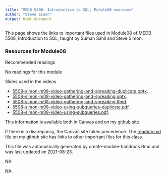 ```yaml
---
title: "MEDB 5508: Introduction to SQL, Module08 overview"
author: "Steve Simon"
output: html_document
---
```


<!--This file was first created on 2021-07-28.-->

This page shows the links to important files used in Module08 of MEDB 5508, Introduction to SQL, taught by Suman Sahil and Steve Simon. 

### Resources for Module08

Recommended readings

No readings for this module

<!--resources-slides-1-->


 Slides used in the videos

+ [5508-simon-m08-video-gathering-and-spreading-duplicate.pptx][m08-video-gathering-and-spreading-duplicate.pptx].
+ [5508-simon-m08-video-gathering-and-spreading.pptx][m08-video-gathering-and-spreading.pptx].
+ [5508-simon-m08-video-gathering-and-spreading.Rmd][m08-video-gathering-and-spreading.Rmd].
+ [5508-simon-m08-video-using-subqueries-duplicate.pdf][m08-video-using-subqueries-duplicate.pdf].
+ [5508-simon-m08-video-using-subqueries.pdf][m08-video-using-subqueries.pdf].

This information is available both in Canvas and on [my github site][thisf].

If there is a discrepancy, the Canvas site takes precedence. The [readme.md file][mygit] on my github site has links to other important files for this class.

This file was automatically generated by create-module-handouts.Rmd and was last updated on 2021-08-23.

<!---my git--->
[thisf]: https://github.com/pmean/introduction-to-sql/blob/master/modules/5508-08-resources.md
[mygit]: https://github.com/pmean/introduction-to-sql/blob/master/README.md

NA
<!--links-->



<!---pdf_v--->
[m08-video-using-subqueries-duplicate.pdf]: https://github.com/pmean/introduction-to-sql/blob/master/results/5508-simon-m08-video-using-subqueries-duplicate.pdf
[m08-video-using-subqueries.pdf]: https://github.com/pmean/introduction-to-sql/blob/master/results/5508-simon-m08-video-using-subqueries.pdf

<!---ppt_v--->
[m08-video-gathering-and-spreading-duplicate.pptx]: https://github.com/pmean/introduction-to-sql/blob/master/results/5508-simon-m08-video-gathering-and-spreading-duplicate.pptx
[m08-video-gathering-and-spreading.pptx]: https://github.com/pmean/introduction-to-sql/blob/master/results/5508-simon-m08-video-gathering-and-spreading.pptx

<!---rmd_v--->
[m08-video-gathering-and-spreading.Rmd]: https://github.com/pmean/introduction-to-sql/blob/master/src/5508-simon-m08-video-gathering-and-spreading.Rmd

NA
